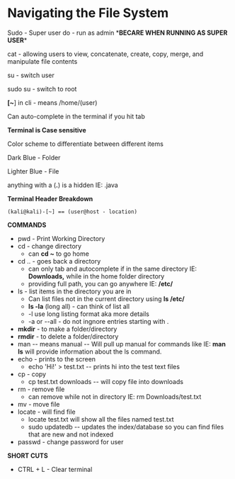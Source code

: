# Navigating the File System

Sudo - Super user do - run as admin \***BECARE WHEN RUNNING AS SUPER USER**\*

cat - allowing users to view, concatenate, create, copy, merge, and manipulate file contents

su - switch user

sudo su - switch to root

**\[\~**] in cli - means /home/(user)

Can auto-complete in the terminal if you hit  tab

**Terminal is Case sensitive**



Color scheme to differentiate between different items

Dark Blue - Folder

Lighter Blue - File



anything with a  (**.**) is a hidden IE: .java&#x20;



&#x20;**Terminal Header Breakdown**

`(kali@kali)-[~] == (user@host - location)`



**COMMANDS**

* pwd - Print Working Directory
* cd - change directory
  * can **cd \~** to go home
* cd .. - goes back a directory
  * can only tab and autocomplete if in the same directory IE: **Downloads,** while in the home folder directory
  * providing full path, you can go anywhere IE: **/etc/**
* ls - list items in the directory you are in
  * Can list files not in the current directory using **ls /etc/**
  * **ls -la** (long all) - can think of list all
  * \-l use long listing format aka more details
  * \-a or --all - do not ingnore entries starting with .
* **mkdir** - to make a folder/directory
* **rmdir** - to delete a folder/directory
* man -- means manual -- Will pull up manual for commands like IE: **man ls** will provide information about the ls command.
* echo - prints to the screen
  * echo 'Hi!' > test.txt -- prints hi into the test text files
* cp - copy
  * cp test.txt downloads -- will copy file into downloads
* rm - remove file
  * can remove while not in directory IE: rm Downloads/test.txt
* mv - move file
* locate - will find file
  * locate test.txt will show all the files named test.txt
  * sudo updatedb -- updates the index/database so you can find files that are new and not indexed
* passwd - change password for user





**SHORT CUTS**

* CTRL + L - Clear terminal





